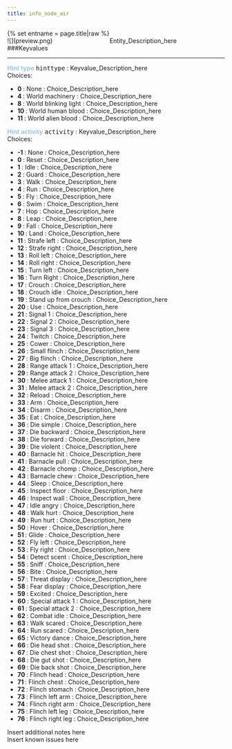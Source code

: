```yaml
---
title: info_node_air
---
```

<div>{% set entname = page.title|raw %}</div>
<div class="container previewimg">
<div class="columns">
<div class="imagepadding column col-auto" markdown="1">![](preview.png)</div>
<div class="column">Entity_Description_here</div>
</div>
</div>
###Keyvalues
<hr>
<div class="entityentry" markdown="1">
<span style="color:#9fc5e8;"><b>Hint type</b></span> <kbd  class="tooltip" data-tooltip="Choices">hinttype</kbd> :
Keyvalue_Description_here
<div class="accordion">
<input type="checkbox" id="accordion-1" name="accordion-checkbox" hidden>
<label class="accordion-header" for="accordion-1">
<i class="icon icon-arrow-right mr-1"></i>
Choices:
</label>
<div class="accordion-body">
<ul>
<li><b>0 </b> : None : Choice_Description_here</li>
<li><b>4 </b> : World machinery : Choice_Description_here</li>
<li><b>8 </b> : World blinking light : Choice_Description_here</li>
<li><b>10 </b> : World human blood : Choice_Description_here</li>
<li><b>11 </b> : World alien blood : Choice_Description_here</li>
</ul>
</div>
</div>
</div>
<div class="entityentry" markdown="1">
<span style="color:#9fc5e8;"><b>Hint activity</b></span> <kbd  class="tooltip" data-tooltip="Choices">activity</kbd> :
Keyvalue_Description_here
<div class="accordion">
<input type="checkbox" id="accordion-2" name="accordion-checkbox" hidden>
<label class="accordion-header" for="accordion-2">
<i class="icon icon-arrow-right mr-1"></i>
Choices:
</label>
<div class="accordion-body">
<ul>
<li><b>-1 </b> : None : Choice_Description_here</li>
<li><b>0 </b> : Reset : Choice_Description_here</li>
<li><b>1 </b> : Idle : Choice_Description_here</li>
<li><b>2 </b> : Guard : Choice_Description_here</li>
<li><b>3 </b> : Walk : Choice_Description_here</li>
<li><b>4 </b> : Run : Choice_Description_here</li>
<li><b>5 </b> : Fly : Choice_Description_here</li>
<li><b>6 </b> : Swim : Choice_Description_here</li>
<li><b>7 </b> : Hop : Choice_Description_here</li>
<li><b>8 </b> : Leap : Choice_Description_here</li>
<li><b>9 </b> : Fall : Choice_Description_here</li>
<li><b>10 </b> : Land : Choice_Description_here</li>
<li><b>11 </b> : Strafe left : Choice_Description_here</li>
<li><b>12 </b> : Strafe right : Choice_Description_here</li>
<li><b>13 </b> : Roll left : Choice_Description_here</li>
<li><b>14 </b> : Roll right : Choice_Description_here</li>
<li><b>15 </b> : Turn left : Choice_Description_here</li>
<li><b>16 </b> : Turn Right : Choice_Description_here</li>
<li><b>17 </b> : Crouch : Choice_Description_here</li>
<li><b>18 </b> : Crouch idle : Choice_Description_here</li>
<li><b>19 </b> : Stand up from crouch : Choice_Description_here</li>
<li><b>20 </b> : Use : Choice_Description_here</li>
<li><b>21 </b> : Signal 1 : Choice_Description_here</li>
<li><b>22 </b> : Signal 2 : Choice_Description_here</li>
<li><b>23 </b> : Signal 3 : Choice_Description_here</li>
<li><b>24 </b> : Twitch : Choice_Description_here</li>
<li><b>25 </b> : Cower : Choice_Description_here</li>
<li><b>26 </b> : Small flinch : Choice_Description_here</li>
<li><b>27 </b> : Big flinch : Choice_Description_here</li>
<li><b>28 </b> : Range attack 1 : Choice_Description_here</li>
<li><b>29 </b> : Range attack 2 : Choice_Description_here</li>
<li><b>30 </b> : Melee attack 1 : Choice_Description_here</li>
<li><b>31 </b> : Melee attack 2 : Choice_Description_here</li>
<li><b>32 </b> : Reload : Choice_Description_here</li>
<li><b>33 </b> : Arm : Choice_Description_here</li>
<li><b>34 </b> : Disarm : Choice_Description_here</li>
<li><b>35 </b> : Eat : Choice_Description_here</li>
<li><b>36 </b> : Die simple : Choice_Description_here</li>
<li><b>37 </b> : Die backward : Choice_Description_here</li>
<li><b>38 </b> : Die forward : Choice_Description_here</li>
<li><b>39 </b> : Die violent : Choice_Description_here</li>
<li><b>40 </b> : Barnacle hit : Choice_Description_here</li>
<li><b>41 </b> : Barnacle pull : Choice_Description_here</li>
<li><b>42 </b> : Barnacle chomp : Choice_Description_here</li>
<li><b>43 </b> : Barnacle chew : Choice_Description_here</li>
<li><b>44 </b> : Sleep : Choice_Description_here</li>
<li><b>45 </b> : Inspect floor : Choice_Description_here</li>
<li><b>46 </b> : Inspect wall : Choice_Description_here</li>
<li><b>47 </b> : Idle angry : Choice_Description_here</li>
<li><b>48 </b> : Walk hurt : Choice_Description_here</li>
<li><b>49 </b> : Run hurt : Choice_Description_here</li>
<li><b>50 </b> : Hover : Choice_Description_here</li>
<li><b>51 </b> : Glide : Choice_Description_here</li>
<li><b>52 </b> : Fly left : Choice_Description_here</li>
<li><b>53 </b> : Fly right : Choice_Description_here</li>
<li><b>54 </b> : Detect scent : Choice_Description_here</li>
<li><b>55 </b> : Sniff : Choice_Description_here</li>
<li><b>56 </b> : Bite : Choice_Description_here</li>
<li><b>57 </b> : Threat display : Choice_Description_here</li>
<li><b>58 </b> : Fear display : Choice_Description_here</li>
<li><b>59 </b> : Excited : Choice_Description_here</li>
<li><b>60 </b> : Special attack 1 : Choice_Description_here</li>
<li><b>61 </b> : Special attack 2 : Choice_Description_here</li>
<li><b>62 </b> : Combat idle : Choice_Description_here</li>
<li><b>63 </b> : Walk scared : Choice_Description_here</li>
<li><b>64 </b> : Run scared : Choice_Description_here</li>
<li><b>65 </b> : Victory dance : Choice_Description_here</li>
<li><b>66 </b> : Die head shot : Choice_Description_here</li>
<li><b>67 </b> : Die chest shot : Choice_Description_here</li>
<li><b>68 </b> : Die gut shot : Choice_Description_here</li>
<li><b>69 </b> : Die back shot : Choice_Description_here</li>
<li><b>70 </b> : Flinch head : Choice_Description_here</li>
<li><b>71 </b> : Flinch chest : Choice_Description_here</li>
<li><b>72 </b> : Flinch stomach : Choice_Description_here</li>
<li><b>73 </b> : Flinch left arm : Choice_Description_here</li>
<li><b>74 </b> : Flinch right arm : Choice_Description_here</li>
<li><b>75 </b> : Flinch left leg : Choice_Description_here</li>
<li><b>76 </b> : Flinch right leg : Choice_Description_here</li>
</ul>
</div>
</div>
</div>
<div class="notices blue">Insert additional notes here</div>
<div class="notices red">Insert known issues here</div>
